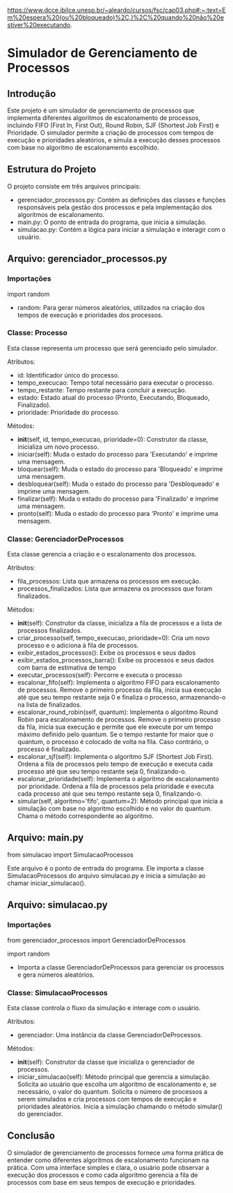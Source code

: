 https://www.dcce.ibilce.unesp.br/~aleardo/cursos/fsc/cap03.php#:~:text=Em%20espera%20(ou%20bloqueado)%2C,)%2C%20quando%20não%20estiver%20executando.

# Simulador de Gerenciamento de Processos

## Introdução
Este projeto é um simulador de gerenciamento de processos que implementa diferentes algoritmos de escalonamento de processos, incluindo FIFO (First In, First Out), Round Robin, SJF (Shortest Job First) e Prioridade. O simulador permite a criação de processos com tempos de execução e prioridades aleatórios, e simula a execução desses processos com base no algoritmo de escalonamento escolhido.

## Estrutura do Projeto
O projeto consiste em três arquivos principais:

- gerenciador_processos.py: Contém as definições das classes e funções responsáveis pela gestão dos processos e pela implementação dos algoritmos de escalonamento.
- main.py: O ponto de entrada do programa, que inicia a simulação.
- simulacao.py: Contém a lógica para iniciar a simulação e interagir com o usuário.

## Arquivo: gerenciador_processos.py
### Importações
import random

- random: Para gerar números aleatórios, utilizados na criação dos tempos de execução e prioridades dos processos.

### Classe: Processo
Esta classe representa um processo que será gerenciado pelo simulador.

Atributos:
- id: Identificador único do processo.
- tempo_execucao: Tempo total necessário para executar o processo.
- tempo_restante: Tempo restante para concluir a execução.
- estado: Estado atual do processo (Pronto, Executando, Bloqueado, Finalizado).
- prioridade: Prioridade do processo.

Métodos:
- __init__(self, id, tempo_execucao, prioridade=0): Construtor da classe, inicializa um novo processo.
- iniciar(self): Muda o estado do processo para 'Executando' e imprime uma mensagem.
- bloquear(self): Muda o estado do processo para 'Bloqueado' e imprime uma mensagem.
- desbloquear(self): Muda o estado do processo para 'Desbloqueado' e imprime uma mensagem.
- finalizar(self): Muda o estado do processo para 'Finalizado' e imprime uma mensagem.
- pronto(self): Muda o estado do processo para 'Pronto' e imprime uma mensagem.

### Classe: GerenciadorDeProcessos
Esta classe gerencia a criação e o escalonamento dos processos.

Atributos:
- fila_processos: Lista que armazena os processos em execução.
- processos_finalizados: Lista que armazena os processos que foram finalizados.

Métodos:
- __init__(self): Construtor da classe, inicializa a fila de processos e a lista de processos finalizados.
- criar_processo(self, tempo_execucao, prioridade=0): Cria um novo processo e o adiciona à fila de processos.
- exibir_estados_processos(): Exibe os processos e seus dados
- exibir_estados_processos_barra(): Exibe os processos e seus dados com barra de estimativa de tempo
- executar_processos(self): Percorre e executa o processo
- escalonar_fifo(self): Implementa o algoritmo FIFO para escalonamento de processos.
Remove o primeiro processo da fila, inicia sua execução até que seu tempo restante seja 0 e finaliza o processo, armazenando-o na lista de finalizados.
- escalonar_round_robin(self, quantum): Implementa o algoritmo Round Robin para escalonamento de processos.
Remove o primeiro processo da fila, inicia sua execução e permite que ele execute por um tempo máximo definido pelo quantum. Se o tempo restante for maior que o quantum, o processo é colocado de volta na fila. Caso contrário, o processo é finalizado.
- escalonar_sjf(self): Implementa o algoritmo SJF (Shortest Job First).
Ordena a fila de processos pelo tempo de execução e executa cada processo até que seu tempo restante seja 0, finalizando-o.
- escalonar_prioridade(self): Implementa o algoritmo de escalonamento por prioridade.
Ordena a fila de processos pela prioridade e executa cada processo até que seu tempo restante seja 0, finalizando-o.
- simular(self, algoritmo='fifo', quantum=2): Método principal que inicia a simulação com base no algoritmo escolhido e no valor do quantum. Chama o método correspondente ao algoritmo.

## Arquivo: main.py
from simulacao import SimulacaoProcessos

Este arquivo é o ponto de entrada do programa. Ele importa a classe SimulacaoProcessos do arquivo simulacao.py e inicia a simulação ao chamar iniciar_simulacao().

## Arquivo: simulacao.py
### Importações
from gerenciador_processos import GerenciadorDeProcessos

import random

- Importa a classe GerenciadorDeProcessos para gerenciar os processos e gera números aleatórios.

### Classe: SimulacaoProcessos
Esta classe controla o fluxo da simulação e interage com o usuário.

Atributos:
- gerenciador: Uma instância da classe GerenciadorDeProcessos.

Métodos:
- __init__(self): Construtor da classe que inicializa o gerenciador de processos.
- iniciar_simulacao(self): Método principal que gerencia a simulação.
Solicita ao usuário que escolha um algoritmo de escalonamento e, se necessário, o valor do quantum.
Solicita o número de processos a serem simulados e cria processos com tempos de execução e prioridades aleatórios.
Inicia a simulação chamando o método simular() do gerenciador.

## Conclusão
O simulador de gerenciamento de processos fornece uma forma prática de entender como diferentes algoritmos de escalonamento funcionam na prática. Com uma interface simples e clara, o usuário pode observar a execução dos processos e como cada algoritmo gerencia a fila de processos com base em seus tempos de execução e prioridades.
